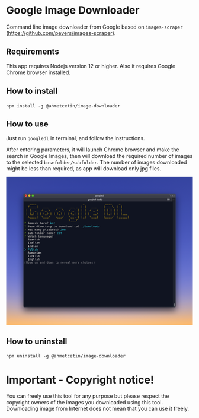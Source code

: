 # Google Image Downloader

Command line image downloader from Google based on `images-scraper` (https://github.com/pevers/images-scraper).

## Requirements

This app requires Nodejs version 12 or higher. Also it requires Google Chrome browser installed.

## How to install

`npm install -g @ahmetcetin/image-downloader`

## How to use

Just run `googledl` in terminal, and follow the instructions.

After entering parameters, it will launch Chrome browser and make the search in Google Images, then will download the required number of images to the selected `basefolder/subfolder`. The number of images downloaded might be less than required, as app will download only jpg files.

![](images/googledownloader.png)

## How to uninstall

`npm uninstall -g @ahmetcetin/image-downloader`

# Important - Copyright notice!

You can freely use this tool for any purpose but please respect the copyright owners of the images you downloaded using this tool. Downloading image from Internet does not mean that you can use it freely.
